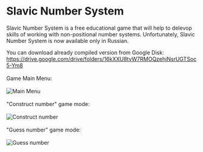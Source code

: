 # Slavic Number System

Slavic Number System is a free educational game that will help to delevop skills of working with non-positional number systems.
Unfortunately, Slavic Number System is now available only in Russian.

You can download already compiled version from Google Disk: https://drive.google.com/drive/folders/16kXXU8tvW7RMOQzehjNsrUGTSoc5-Ym8 
<br />
<br />
Game Main Menu: <br />
<br />
![Main Menu](https://github.com/IvanOtvagin/Slavic-Number-System/assets/131255364/4e40ee91-26e6-4e4f-95ab-93606644c0a2)
<br />
<br />
"Construct number" game mode: <br />
<br />
![Construct number](https://github.com/IvanOtvagin/Slavic-Number-System/assets/131255364/6716e50e-b715-46f7-be6a-08ad1cba7183)
<br />
<br />
"Guess number" game mode: <br />
<br />
![Guess number](https://github.com/IvanOtvagin/Slavic-Number-System/assets/131255364/800306aa-e259-4ed1-92e4-30532065f23d)
